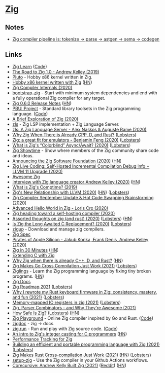 # [Zig](https://ziglang.org/)

## Notes

- [Zig compiler pipeline is: tokenize -> parse -> astgen -> sema -> codegen](https://twitter.com/andy_kelley/status/1388268643075563520)

## Links

- [Zig Learn](https://ziglearn.org/) ([Code](https://github.com/Sobeston/ziglearn))
- [The Road to Zig 1.0 - Andrew Kelley (2019)](https://www.youtube.com/watch?v=Gv2I7qTux7g)
- [Pluto](https://github.com/SamTebbs33/pluto) - Hobby x86 kernel written in Zig.
- [Hobby x86 kernel written with Zig](https://github.com/jzck/kernel-zig) ([HN](https://news.ycombinator.com/item?id=21967668))
- [Zig Compiler Internals (2020)](https://www.youtube.com/watch?v=NbHYLAro02M)
- [bootstrap-zig](https://github.com/ziglang/zig-bootstrap) - Start with minimum system dependencies and end with a fully operational Zig compiler for any target.
- [Zig 0.6.0 Release Notes](https://ziglang.org/download/0.6.0/release-notes.html) ([HN](https://news.ycombinator.com/item?id=22860008))
- [PBUI Project](https://pbui.codes/) - Standard library toolsets in the Zig programming language. ([Code](https://github.com/pbui-project/pbui-main))
- [A Brief Exploration of Zig (2020)](https://gsquire.github.io/static/post/a-brief-exploration-of-zig/)
- [zls](https://github.com/zigtools/zls) - Zig LSP implementation + Zig Language Server.
- [zls: A Zig Language Server - Alex Naskos & Auguste Rame (2020)](https://www.youtube.com/watch?v=r5fo7k-XIRI)
- [Why Zig When There is Already CPP, D, and Rust?](https://github.com/ziglang/zig/wiki/Why-Zig-When-There-is-Already-CPP,-D,-and-Rust%3F) ([Lobsters](https://lobste.rs/s/0h17xy/why_zig_when_there_is_already_cpp_d_rust))
- [Zig: a great fit for emulators - Benjamin Feng (2020)](https://www.youtube.com/watch?v=jkkUS0nmdsg) ([Lobsters](https://lobste.rs/s/gaoldu/zig_great_fit_for_emulators))
- [What is Zig's “Colorblind” Async/Await? (2020)](https://kristoff.it/blog/zig-colorblind-async-await/) ([Lobsters](https://lobste.rs/s/y3fsrm/what_is_zig_s_colorblind_async_await))
- [Zig Showtime](https://zig.show/) - Show where members of the Zig community share code and ideas.
- [Announcing the Zig Software Foundation (2020)](https://ziglang.org/news/announcing-zig-software-foundation.html) ([HN](https://news.ycombinator.com/item?id=23806222))
- [Zig Live Coding: Self-Hosted Incremental Compilation Debug Info + LLVM 11 Upgrade (2020)](https://www.youtube.com/watch?v=3CtQAaWUZrY)
- [Awesome Zig](https://github.com/nrdmn/awesome-zig)
- [Interview with Zig language creator Andrew Kelley (2020)](https://www.youtube.com/watch?v=ZvskDoP09Ao) ([HN](https://news.ycombinator.com/item?id=24292437))
- [What is Zig's Comptime? (2019)](https://kristoff.it/blog/what-is-zig-comptime/)
- [Zig's New Relationship with LLVM (2020)](https://kristoff.it/blog/zig-new-relationship-llvm/) ([HN](https://news.ycombinator.com/item?id=24615916)) ([Lobsters](https://lobste.rs/s/flw8du/zig_s_new_relationship_with_llvm))
- [Zig Compiler September Update & Hot Code Swapping Brainstorming (2020)](https://www.youtube.com/watch?v=3hwQSjhNSRU)
- [Advanced Hello World in Zig - Loris Cro (2020)](https://www.youtube.com/watch?v=iZFXAN8kpPo)
- [Zig heading toward a self-hosting compiler (2020)](https://lwn.net/Articles/833400/)
- [Assorted thoughts on zig (and rust) (2020)](https://scattered-thoughts.net/writing/assorted-thoughts-on-zig-and-rust/) ([Lobsters](https://lobste.rs/s/4hx42h/assorted_thoughts_on_zig_rust)) ([HN](https://news.ycombinator.com/item?id=24835357))
- [Is Zig the Long Awaited C Replacement? (2020)](https://erik-engheim.medium.com/is-zig-the-long-awaited-c-replacement-c8eeace1e692) ([Lobsters](https://lobste.rs/s/nrabd5/is_zig_long_awaited_c_replacement))
- [zigup](https://github.com/marler8997/zigup) - Download and manage zig compilers.
- [Zig Spec](https://github.com/ziglang/zig-spec)
- [Pirates of Apple Silicon - Jakub Konka, Frank Denis, Andrew Kelley (2020)](https://www.youtube.com/watch?v=t1pdnQRPAZo)
- [Zig in 30 Minutes](https://gist.github.com/ityonemo/769532c2017ed9143f3571e5ac104e50) ([HN](https://news.ycombinator.com/item?id=25618302))
- [Extending C with Zig](https://www.nmichaels.org/zig/c-library.html)
- [Why Zig when there is already C++, D, and Rust?](https://ziglang.org/learn/why_zig_rust_d_cpp/) ([HN](https://news.ycombinator.com/item?id=25797025))
- [Zig Makes Go Cross Compilation Just Work (2021)](https://dev.to/kristoff_it/zig-makes-go-cross-compilation-just-work-29ho) ([Lobsters](https://lobste.rs/s/4dejov/zig_makes_go_cross_compilation_just_work))
- [Ziglings](https://github.com/ratfactor/ziglings) - Learn the Zig programming language by fixing tiny broken programs. ([HN](https://news.ycombinator.com/item?id=26125063))
- [Zig Docs](https://ziglang.org/documentation/master/)
- [Zig Roadmap 2021](https://www.youtube.com/watch?v=pacsngNYXI0) ([Lobsters](https://lobste.rs/s/xdyrgj/zig_roadmap_2021))
- [Why I rewrote my Rust keyboard firmware in Zig: consistency, mastery, and fun (2021)](https://kevinlynagh.com/rust-zig/) ([Lobsters](https://lobste.rs/s/eppfav/why_i_rewrote_my_rust_keyboard_firmware))
- [Memory-mapped IO registers in zig (2021)](https://scattered-thoughts.net/writing/mmio-in-zig/) ([Lobsters](https://lobste.rs/s/46xhdl/memory_mapped_io_registers_zig))
- [Zig, Parser Combinators - and Why They're Awesome (2021)](https://devlog.hexops.com/2021/zig-parser-combinators-and-why-theyre-awesome)
- [How Safe Is Zig?](https://scattered-thoughts.net/writing/how-safe-is-zig/) ([Lobsters](https://lobste.rs/s/v5y4jb/how_safe_is_zig)) ([HN](https://news.ycombinator.com/item?id=26537693))
- [Zig Playground](https://zig-play-a9lwj.ondigitalocean.app/) - Online Zig compiler inspired by Go and Rust. ([Code](https://github.com/gsquire/zig-play))
- [zigdoc](https://github.com/g-w1/zigdoc) - zig -> docs.
- [zig.run](https://zig.run/) - Run and play with Zig source code. ([Code](https://github.com/jlauman/zig.run))
- [An intro to Zig's integer casting for C programmers](https://www.lagerdata.com/articles/an-intro-to-zigs-integer-casting-for-c-programmers) ([HN](https://news.ycombinator.com/item?id=27115551))
- [Performance Tracking for Zig](https://github.com/ziglang/gotta-go-fast)
- [Building an efficient and portable programming language with Zig (2021)](https://www.fastly.com/blog/building-an-efficient-and-portable-programming-language-with-zig) ([Lobsters](https://lobste.rs/s/qv9fgc/building_efficient_portable))
- [Zig Makes Rust Cross-compilation Just Work (2021)](https://actually.fyi/posts/zig-makes-rust-cross-compilation-just-work/) ([HN](https://news.ycombinator.com/item?id=27245369)) ([Lobsters](https://lobste.rs/s/nkalmb/zig_makes_rust_cross_compilation_just))
- [setup-zig](https://github.com/goto-bus-stop/setup-zig) - Use the Zig compiler in your Github Actions workflows.
- [Corecursive: Andrew Kelly Built Zig (2021)](https://corecursive.com/067-zig-with-andrew-kelley/) ([Reddit](https://www.reddit.com/r/programming/comments/owe4zl/fulltime_open_source_how_andrew_kelly_built_zig/)) ([HN](https://news.ycombinator.com/item?id=28046256))
